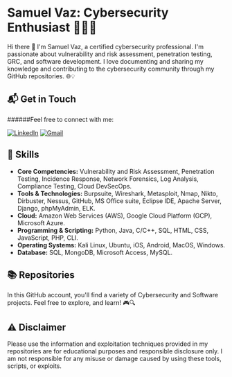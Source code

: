 # Samuel Vaz: Cybersecurity Enthusiast 👨‍💻🔐

Hi there 👋 I'm Samuel Vaz, a certified cybersecurity professional. I'm passionate about vulnerability and risk assessment, penetration testing, GRC, and software development. I love documenting and sharing my knowledge and contributing to the cybersecurity community through my GitHub repositories. 🌐💡

## 📬 Get in Touch

######Feel free to connect with me:

<a href="https://linkedin.com/in/samuel-vaz" target="_blank"><img src="https://img.shields.io/badge/LinkedIn-0077B5?style=for-the-badge&logo=linkedin&logoColor=white" alt="LinkedIn"></a> <a href="mailto:samuelvaz1060@gmail.com" target="_blank"> <img src="https://img.shields.io/badge/samuelvaz1060@gmail.com-D14836?style=for-the-badge&logo=gmail&logoColor=white" alt="Gmail"></a>

## 🧰 Skills
- **Core Competencies:** Vulnerability and Risk Assessment, Penetration Testing, Incidence Response, Network 
Forensics, Log Analysis, Compliance Testing, Cloud DevSecOps.
- **Tools & Technologies:** Burpsuite, Wireshark, Metasploit, Nmap, Nikto, Dirbuster, Nessus, GitHub, MS Office suite, Eclipse IDE, 
Apache Server, Django, phpMyAdmin, ELK.
- **Cloud:** Amazon Web Services (AWS), Google Cloud Platform (GCP), Microsoft Azure.
- **Programming & Scripting:** Python, Java, C/C++, SQL, HTML, CSS, JavaScript, PHP, CLI.
- **Operating Systems:** Kali Linux, Ubuntu, iOS, Android, MacOS, Windows.
- **Database:** SQL, MongoDB, Microsoft Access, MySQL.

## 📚 Repositories

In this GitHub account, you'll find a variety of Cybersecurity and Software projects. Feel free to explore, and learn! 🎮🔍


## ⚠️ Disclaimer

Please use the information and exploitation techniques provided in my repositories  are for educational purposes and responsible disclosure only. I am not responsible for any misuse or damage caused by using these tools, scripts, or exploits.
